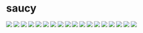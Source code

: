 # saucy

<img src="https://raw.githubusercontent.com/azzamsa/ubuntu-wallpapers/refs/heads/master/curated/saucy/163_by_e4v.jpg">

<img src="https://raw.githubusercontent.com/azzamsa/ubuntu-wallpapers/refs/heads/master/curated/saucy/Cyclotron_by_cyclotron_beam.jpg">

<img src="https://raw.githubusercontent.com/azzamsa/ubuntu-wallpapers/refs/heads/master/curated/saucy/Gota_D'água_by_Eiti_Kimura.jpg">

<img src="https://raw.githubusercontent.com/azzamsa/ubuntu-wallpapers/refs/heads/master/curated/saucy/Grass_by_Jeremy_Hill.jpg">

<img src="https://raw.githubusercontent.com/azzamsa/ubuntu-wallpapers/refs/heads/master/curated/saucy/I_am_a_Saucy_Salamander..._by_Juan_Pablo_Lauriente.jpg">

<img src="https://raw.githubusercontent.com/azzamsa/ubuntu-wallpapers/refs/heads/master/curated/saucy/Mountains_by_JamesPickles.jpg">

<img src="https://raw.githubusercontent.com/azzamsa/ubuntu-wallpapers/refs/heads/master/curated/saucy/Mr._Tau_and_The_Tree_-_by_TJ.jpg">

<img src="https://raw.githubusercontent.com/azzamsa/ubuntu-wallpapers/refs/heads/master/curated/saucy/Nylon_Rainbow_by_Sam_Hewitt.jpg">

<img src="https://raw.githubusercontent.com/azzamsa/ubuntu-wallpapers/refs/heads/master/curated/saucy/Oak_by_Lyle_Nel.jpg">

<img src="https://raw.githubusercontent.com/azzamsa/ubuntu-wallpapers/refs/heads/master/curated/saucy/Salamander_by_Lucas_Romero_Di_Benedetto.jpg">

<img src="https://raw.githubusercontent.com/azzamsa/ubuntu-wallpapers/refs/heads/master/curated/saucy/Saucy_Salamander_Abstract_by_José_Vera_alcivar.jpg">

<img src="https://raw.githubusercontent.com/azzamsa/ubuntu-wallpapers/refs/heads/master/curated/saucy/Savannah_Lilian_Blot_by_a_Blot_on_the_landscape.jpg">

<img src="https://raw.githubusercontent.com/azzamsa/ubuntu-wallpapers/refs/heads/master/curated/saucy/Taxus_baccata_by_baubusiukas.jpg">

<img src="https://raw.githubusercontent.com/azzamsa/ubuntu-wallpapers/refs/heads/master/curated/saucy/The_City_of_Polen_by_MilanVankovski.jpg">

<img src="https://raw.githubusercontent.com/azzamsa/ubuntu-wallpapers/refs/heads/master/curated/saucy/THE_'OUT'_STANDING_by_ydristi.jpg">

<img src="https://raw.githubusercontent.com/azzamsa/ubuntu-wallpapers/refs/heads/master/curated/saucy/Thingvellir_by_pattersa.jpg">

<img src="https://raw.githubusercontent.com/azzamsa/ubuntu-wallpapers/refs/heads/master/curated/saucy/Untitled_by_Garazi_Unzueta.jpg">

<img src="https://raw.githubusercontent.com/azzamsa/ubuntu-wallpapers/refs/heads/master/curated/saucy/Water_Lily_by_Denis_Dugushkin.jpg">

